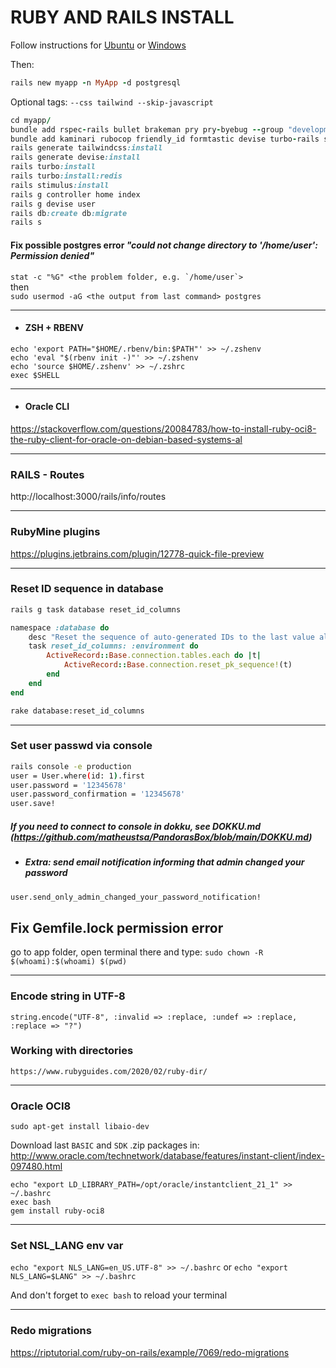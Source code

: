 # RUBY AND RAILS INSTALL #

Follow instructions for [Ubuntu](https://gorails.com/setup/ubuntu/22.04) or [Windows](https://gorails.com/setup/windows/10)

Then:
  
```ruby
rails new myapp -n MyApp -d postgresql
```
Optional tags: `--css tailwind --skip-javascript`
```ruby
cd myapp/
bundle add rspec-rails bullet brakeman pry pry-byebug --group "development, test"
bundle add kaminari rubocop friendly_id formtastic devise turbo-rails stimulus-rails erb-formatter
rails generate tailwindcss:install
rails generate devise:install
rails turbo:install
rails turbo:install:redis
rails stimulus:install
rails g controller home index
rails g devise user
rails db:create db:migrate
rails s
```

#### Fix possible postgres error *"could not change directory to '/home/user': Permission denied"*

```stat -c "%G" <the problem folder, e.g. `/home/user`>```  
then  
```sudo usermod -aG <the output from last command> postgres```  

-----------

- #### ZSH + RBENV ####
```
echo 'export PATH="$HOME/.rbenv/bin:$PATH"' >> ~/.zshenv
echo 'eval "$(rbenv init -)"' >> ~/.zshenv
echo 'source $HOME/.zshenv' >> ~/.zshrc
exec $SHELL
```

------------


- #### Oracle CLI ####
https://stackoverflow.com/questions/20084783/how-to-install-ruby-oci8-the-ruby-client-for-oracle-on-debian-based-systems-al

------------

### RAILS - Routes ###
http://localhost:3000/rails/info/routes

------------

### RubyMine plugins ###
https://plugins.jetbrains.com/plugin/12778-quick-file-preview

------------

### Reset ID sequence in database ###
```bash
rails g task database reset_id_columns
```
```ruby
namespace :database do
    desc "Reset the sequence of auto-generated IDs to the last value already in table"
    task reset_id_columns: :environment do
        ActiveRecord::Base.connection.tables.each do |t|
            ActiveRecord::Base.connection.reset_pk_sequence!(t)
        end
    end
end
```
```bash
rake database:reset_id_columns
```

------------

### Set user passwd via console ###
```bash
rails console -e production
user = User.where(id: 1).first
user.password = '12345678'
user.password_confirmation = '12345678'
user.save!
```
##### If you need to connect to console in dokku, see DOKKU.md (https://github.com/matheustsa/PandorasBox/blob/main/DOKKU.md) #####

- ##### Extra: send email notification informing that admin changed your password #####
```bash
user.send_only_admin_changed_your_password_notification!
```

## Fix Gemfile.lock permission error ##
go to app folder, open terminal there and type:
```sudo chown -R $(whoami):$(whoami) $(pwd)```

------------

### Encode string in UTF-8 ###
```string.encode("UTF-8", :invalid => :replace, :undef => :replace, :replace => "?")```

### Working with directories ###
```https://www.rubyguides.com/2020/02/ruby-dir/```

------------

### Oracle OCI8 
```sudo apt-get install libaio-dev```

Download last ```BASIC``` and ```SDK``` .zip packages in: http://www.oracle.com/technetwork/database/features/instant-client/index-097480.html

```
echo "export LD_LIBRARY_PATH=/opt/oracle/instantclient_21_1" >> ~/.bashrc
exec bash
gem install ruby-oci8
```

------------
### Set NSL_LANG env var

```echo "export NLS_LANG=en_US.UTF-8" >> ~/.bashrc```
or
```echo "export NLS_LANG=$LANG" >> ~/.bashrc```

And don't forget to ```exec bash``` to reload your terminal

------------
### Redo migrations
https://riptutorial.com/ruby-on-rails/example/7069/redo-migrations

